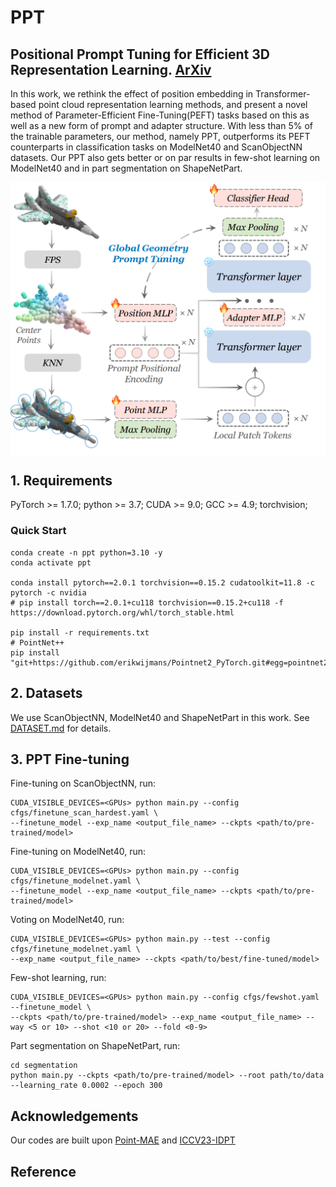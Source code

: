 # PPT

## Positional Prompt Tuning for Efficient 3D Representation Learning. [ArXiv](https://arxiv.org/abs/2408.11567)

In this work, we rethink the effect of position embedding in Transformer-based point cloud representation learning methods, and present a novel method of Parameter-Efficient Fine-Tuning(PEFT) tasks based on this as well as a new form of prompt and adapter structure. With less than 5% of the trainable parameters, our method, namely PPT, outperforms its PEFT counterparts in classification tasks on ModelNet40 and ScanObjectNN datasets. Our PPT also gets better or on par results in few-shot learning on ModelNet40 and in part segmentation on ShapeNetPart.

<div  align="center">    
 <img src="./figure/pipeline.png" width = "666"  align=center />
</div>

## 1. Requirements
PyTorch >= 1.7.0; python >= 3.7; CUDA >= 9.0; GCC >= 4.9; torchvision;
### Quick Start
```
conda create -n ppt python=3.10 -y
conda activate ppt

conda install pytorch==2.0.1 torchvision==0.15.2 cudatoolkit=11.8 -c pytorch -c nvidia
# pip install torch==2.0.1+cu118 torchvision==0.15.2+cu118 -f https://download.pytorch.org/whl/torch_stable.html

pip install -r requirements.txt
# PointNet++
pip install "git+https://github.com/erikwijmans/Pointnet2_PyTorch.git#egg=pointnet2_ops&subdirectory=pointnet2_ops_lib"
```

## 2. Datasets

We use ScanObjectNN, ModelNet40 and ShapeNetPart in this work. See [DATASET.md](./DATASET.md) for details.

<!-- ## 3. PPT Models
| Task              | Dataset        | Config                                                                         | Acc.       | Download                                                                                 |      
|-------------------|----------------|--------------------------------------------------------------------------------|------------|------------------------------------------------------------------------------------------|
| Pre-training      | ShapeNet       | N.A.                                                                           | N.A.       | [here](https://github.com/Pang-Yatian/Point-MAE/releases/download/main/pretrain.pth)     |
| Classification    | ScanObjectNN   | [finetune_scan_hardest.yaml](cfgs/pointmae_configs/finetune_scan_hardest.yaml) | 85.18%     | [here](https://github.com/Pang-Yatian/Point-MAE/releases/download/main/scan_hardest.pth) |
| Classification    | ScanObjectNN   | [finetune_scan_objbg.yaml](cfgs/pointmae_configs/finetune_scan_objbg.yaml)     | 90.02%     | [here](https://github.com/Pang-Yatian/Point-MAE/releases/download/main/scan_objbg.pth)   |
| Classification    | ScanObjectNN   | [finetune_scan_objonly.yaml](cfgs/pointmae_configs/finetune_scan_objonly.yaml) | 88.29%     | [here](https://github.com/Pang-Yatian/Point-MAE/releases/download/main/scan_objonly.pth) |
| Classification    | ModelNet40(1k) | [finetune_modelnet.yaml](cfgs/pointmae_configs/finetune_modelnet.yaml)         | 93.80%     | [here](https://github.com/Pang-Yatian/Point-MAE/releases/download/main/modelnet_1k.pth)  |
| Classification    | ModelNet40(8k) | [finetune_modelnet_8k.yaml](cfgs/pointmae_configs/finetune_modelnet_8k.yaml)   | 94.04%     | [here](https://github.com/Pang-Yatian/Point-MAE/releases/download/main/modelnet_8k.pth)  |
| Part segmentation | ShapeNetPart   | [segmentation](./segmentation)                                                 | 86.1% mIoU | [here](https://github.com/Pang-Yatian/Point-MAE/releases/download/main/part_seg.pth)     |

| Task              | Dataset    | Config                                             | 5w10s Acc. (%) | 5w20s Acc. (%) | 10w10s Acc. (%) | 10w20s Acc. (%) |     
|-------------------|------------|----------------------------------------------------|----------------|----------------|-----------------|-----------------|
| Few-shot learning | ModelNet40 | [fewshot.yaml](cfgs/pointmae_configs/fewshot.yaml) | 96.3 ± 2.5     | 97.8 ± 1.8     | 92.6 ± 4.1      | 95.0 ± 3.0      | 

## 4. ReCon Models
| Task              | Dataset        | Config                                                                      | Acc.       | Download                                                                                 |      
|-------------------|----------------|-----------------------------------------------------------------------------|------------|------------------------------------------------------------------------------------------|
| Pre-training      | ShapeNet       | N.A.                                                                        | N.A.       | [here](https://github.com/Pang-Yatian/Point-MAE/releases/download/main/pretrain.pth)     |
| Classification    | ScanObjectNN   | [finetune_scan_hardest.yaml](cfgs/recon_configs/finetune_scan_hardest.yaml) | 85.18%     | [here](https://github.com/Pang-Yatian/Point-MAE/releases/download/main/scan_hardest.pth) |
| Classification    | ScanObjectNN   | [finetune_scan_objbg.yaml](cfgs/recon_configs/finetune_scan_objbg.yaml)     | 90.02%     | [here](https://github.com/Pang-Yatian/Point-MAE/releases/download/main/scan_objbg.pth)   |
| Classification    | ScanObjectNN   | [finetune_scan_objonly.yaml](cfgs/recon_configs/finetune_scan_objonly.yaml) | 88.29%     | [here](https://github.com/Pang-Yatian/Point-MAE/releases/download/main/scan_objonly.pth) |
| Classification    | ModelNet40(1k) | [finetune_modelnet.yaml](cfgs/recon_configs/finetune_modelnet.yaml)         | 93.80%     | [here](https://github.com/Pang-Yatian/Point-MAE/releases/download/main/modelnet_1k.pth)  |
| Classification    | ModelNet40(8k) | [finetune_modelnet_8k.yaml](cfgs/recon_configs/finetune_modelnet_8k.yaml)   | 94.04%     | [here](https://github.com/Pang-Yatian/Point-MAE/releases/download/main/modelnet_8k.pth)  |
| Part segmentation | ShapeNetPart   | [segmentation](./segmentation)                                              | 86.1% mIoU | [here](https://github.com/Pang-Yatian/Point-MAE/releases/download/main/part_seg.pth)     |

| Task              | Dataset    | Config                                          | 5w10s Acc. (%) | 5w20s Acc. (%) | 10w10s Acc. (%) | 10w20s Acc. (%) |     
|-------------------|------------|-------------------------------------------------|----------------|----------------|-----------------|-----------------|
| Few-shot learning | ModelNet40 | [fewshot.yaml](cfgs/recon_configs/fewshot.yaml) | 96.3 ± 2.5     | 97.8 ± 1.8     | 92.6 ± 4.1      | 95.0 ± 3.0      |  -->

## 3. PPT Fine-tuning

Fine-tuning on ScanObjectNN, run:
```
CUDA_VISIBLE_DEVICES=<GPUs> python main.py --config cfgs/finetune_scan_hardest.yaml \
--finetune_model --exp_name <output_file_name> --ckpts <path/to/pre-trained/model>
```
Fine-tuning on ModelNet40, run:
```
CUDA_VISIBLE_DEVICES=<GPUs> python main.py --config cfgs/finetune_modelnet.yaml \
--finetune_model --exp_name <output_file_name> --ckpts <path/to/pre-trained/model>
```
Voting on ModelNet40, run:
```
CUDA_VISIBLE_DEVICES=<GPUs> python main.py --test --config cfgs/finetune_modelnet.yaml \
--exp_name <output_file_name> --ckpts <path/to/best/fine-tuned/model>
```
Few-shot learning, run:
```
CUDA_VISIBLE_DEVICES=<GPUs> python main.py --config cfgs/fewshot.yaml --finetune_model \
--ckpts <path/to/pre-trained/model> --exp_name <output_file_name> --way <5 or 10> --shot <10 or 20> --fold <0-9>
```
Part segmentation on ShapeNetPart, run:
```
cd segmentation
python main.py --ckpts <path/to/pre-trained/model> --root path/to/data --learning_rate 0.0002 --epoch 300
```

<!-- ## 6. Visualization

Visulization of pre-trained model on ShapeNet validation set, run:

```
python main_vis.py --test --ckpts <path/to/pre-trained/model> --config cfgs/pretrain.yaml --exp_name <name>
``` -->

## Acknowledgements

Our codes are built upon [Point-MAE](https://github.com/Pang-Yatian/Point-MAE) and [ICCV23-IDPT](https://github.com/zyh16143998882/ICCV23-IDPT?tab=readme-ov-file)

## Reference

```

```

